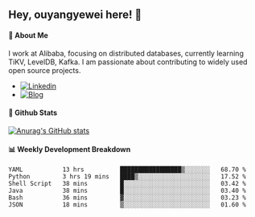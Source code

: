 ## Hey, ouyangyewei here! :wave:

#### :rocket: About Me
I work at Alibaba, focusing on distributed databases, currently learning TiKV, LevelDB, Kafka. I am passionate about contributing to widely used open source projects.

- [![Linkedin](https://img.shields.io/badge/LinkedIn-ouyangyewei-blue)](https://www.linkedin.com/in/ouyangyewei/)
- [![Blog](https://img.shields.io/badge/Blog-yeweiouyang-orange)](https://blog.csdn.net/yeweiouyang)

#### :star2: Github Stats
[![Anurag's GitHub stats](https://github-readme-stats.vercel.app/api?username=ouyangyewei&show_icons=true&cache_seconds=3600&theme=tokyonight)](https://github.com/anuraghazra/github-readme-stats)

#### :bar_chart: Weekly Development Breakdown
<!--START_SECTION:waka-->

```text
YAML           13 hrs          █████████████████▒░░░░░░░   68.70 %
Python         3 hrs 19 mins   ████▒░░░░░░░░░░░░░░░░░░░░   17.52 %
Shell Script   38 mins         █░░░░░░░░░░░░░░░░░░░░░░░░   03.42 %
Java           38 mins         █░░░░░░░░░░░░░░░░░░░░░░░░   03.40 %
Bash           36 mins         ▓░░░░░░░░░░░░░░░░░░░░░░░░   03.23 %
JSON           18 mins         ▒░░░░░░░░░░░░░░░░░░░░░░░░   01.60 %
```

<!--END_SECTION:waka-->
